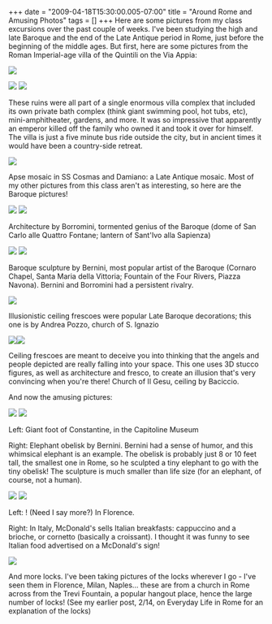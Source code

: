 +++
date = "2009-04-18T15:30:00.005-07:00"
title = "Around Rome and Amusing Photos"
tags = []
+++
Here are some pictures from my class excursions over the past couple of weeks.  I've been studying the high and late Baroque and the end of the Late Antique period in Rome, just before the beginning of the middle ages.  But first, here are some pictures from the Roman Imperial-age villa of the Quintili on the Via Appia:

<img src="http://2.bp.blogspot.com/_BPRHjFkCSTM/SepZn35uk7I/AAAAAAAAFzk/2H1WPMczut8/s1600-h/IMG_4077.JPG"/>

<img src="http://3.bp.blogspot.com/_BPRHjFkCSTM/SepZnv78TKI/AAAAAAAAFzc/KmAHLk7RqUg/s1600-h/IMG_4044.JPG"/> <img src="http://3.bp.blogspot.com/_BPRHjFkCSTM/SepZnmK0McI/AAAAAAAAFzU/QCBvYcVCfP8/s1600-h/IMG_4042.JPG"/>

These ruins were all part of a single enormous villa complex that included its own private bath complex (think giant swimming pool, hot tubs, etc), mini-amphitheater, gardens, and more.  It was so impressive that apparently an emperor killed off the family who owned it and took it over for himself.  The villa is just a five minute bus ride outside the city, but in ancient times it would have been a country-side retreat.

<img src="http://3.bp.blogspot.com/_BPRHjFkCSTM/SepZoLvixKI/AAAAAAAAFzs/pyrZTXXU_bk/s1600-h/IMG_4107.JPG"/>

Apse mosaic in SS Cosmas and Damiano: a Late Antique mosaic.  Most of my other pictures from this class aren't as interesting, so here are the Baroque pictures!

<img src="http://1.bp.blogspot.com/_BPRHjFkCSTM/SepU0TSnetI/AAAAAAAAFx8/UfrRFgC7v70/s1600-h/IMG_3183.JPG"/> <img src="http://4.bp.blogspot.com/_BPRHjFkCSTM/SepU00wsK4I/AAAAAAAAFyU/1m4DjB0lFJU/s1600-h/IMG_3533.JPG"/>

Architecture by Borromini, tormented genius of the Baroque (dome of San Carlo alle Quattro Fontane; lantern of Sant'Ivo alla Sapienza)

<img src="http://1.bp.blogspot.com/_BPRHjFkCSTM/SepU0smeBFI/AAAAAAAAFyE/wahEyBkU5-8/s1600-h/IMG_3205.JPG"/> <img src="http://3.bp.blogspot.com/_BPRHjFkCSTM/SepU0vFk1zI/AAAAAAAAFyM/qbCa_nCLivE/s1600-h/IMG_3526.JPG"/>

Baroque sculpture by Bernini, most popular artist of the Baroque (Cornaro Chapel, Santa Maria della Vittoria; Fountain of the Four Rivers, Piazza Navona).  Bernini and Borromini had a persistent rivalry.

<img src="http://2.bp.blogspot.com/_BPRHjFkCSTM/SepZg1L-ArI/AAAAAAAAFzM/M5BylzQhSRI/s1600-h/IMG_4024.JPG"/>

Illusionistic ceiling frescoes were popular Late Baroque decorations; this one is by Andrea Pozzo, church of S. Ignazio

<img src="http://3.bp.blogspot.com/_BPRHjFkCSTM/SepZgYKBtGI/AAAAAAAAFy0/q4MNlF57W7w/s1600-h/IMG_3999.JPG"/><img src="http://1.bp.blogspot.com/_BPRHjFkCSTM/SepZgiqeLqI/AAAAAAAAFy8/bHCzTH8nOBU/s1600-h/IMG_4002.JPG"/>

Ceiling frescoes are meant to deceive you into thinking that the angels and people depicted are really falling into your space.  This one uses 3D stucco figures, as well as architecture and fresco, to create an illusion that's very convincing when you're there!  Church of Il Gesu, ceiling by Baciccio.

And now the amusing pictures:

<img src="http://2.bp.blogspot.com/_BPRHjFkCSTM/SepZgaygztI/AAAAAAAAFys/avSylyE3J9U/s1600-h/IMG_3589.JPG"/> <img src="http://2.bp.blogspot.com/_BPRHjFkCSTM/SepZg1LeFMI/AAAAAAAAFzE/Q3v40wKX93g/s1600-h/IMG_4009.JPG"/>

Left: Giant foot of Constantine, in the Capitoline Museum

Right: Elephant obelisk by Bernini.  Bernini had a sense of humor, and this whimsical elephant is an example.  The obelisk is probably just 8 or 10 feet tall, the smallest one in Rome, so he sculpted a tiny elephant to go with the tiny obelisk!  The sculpture is much smaller than life size (for an elephant, of course, not a human).

<img src="http://1.bp.blogspot.com/_BPRHjFkCSTM/SepU5TIfiUI/AAAAAAAAFyk/7hnuQb7tSns/s1600-h/IMG_3709.JPG"/> <img src="http://1.bp.blogspot.com/_BPRHjFkCSTM/SepU5WAHaCI/AAAAAAAAFyc/bKdOG-VNK2E/s1600-h/IMG_3821.JPG"/>

Left: ! (Need I say more?)  In Florence.

Right: In Italy, McDonald's sells Italian breakfasts: cappuccino and a brioche, or cornetto (basically a croissant).  I thought it was funny to see Italian food advertised on a McDonald's sign!

<img src="http://4.bp.blogspot.com/_BPRHjFkCSTM/SepU0XaOP6I/AAAAAAAAFx0/J22Tebg5D48/s1600-h/IMG_3161.JPG"/>

And more locks.  I've been taking pictures of the locks wherever I go - I've seen them in Florence, Milan, Naples... these are from a church in Rome across from the Trevi Fountain, a popular hangout place, hence the large number of locks!  (See my earlier post, 2/14, on Everyday Life in Rome for an explanation of the locks)
